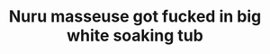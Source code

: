 ---
layout: post
title: Nuru masseuse got fucked in big white soaking tub
duration: '05:30'
view: 184
rate: 2
video: 'http://fantasti.cc/embed/517785/'
category: 
 - black
 - gorgeous
 - sextape
tags: 
 - big-black-cock
priority: 0.9
changefreq: daily
---